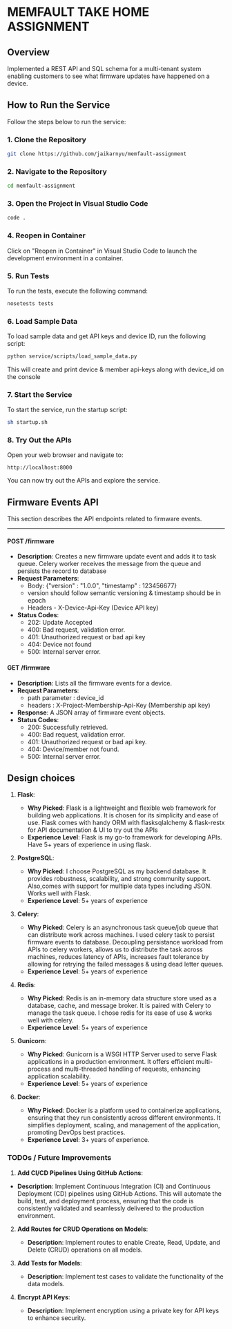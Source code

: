 
# MEMFAULT TAKE HOME ASSIGNMENT 

## Overview

Implemented a REST API and SQL schema for a multi-tenant system enabling customers to see what firmware updates have happened on a device.

## How to Run the Service

Follow the steps below to run the service:

### 1. Clone the Repository

```bash
git clone https://github.com/jaikarnyu/memfault-assignment
```

### 2. Navigate to the Repository

```bash
cd memfault-assignment
```

### 3. Open the Project in Visual Studio Code

```bash
code .
```

### 4. Reopen in Container

Click on "Reopen in Container" in Visual Studio Code to launch the development environment in a container.

### 5. Run Tests

To run the tests, execute the following command:

```bash
nosetests tests
```

### 6. Load Sample Data

To load sample data and get API keys and device ID, run the following script:

```bash
python service/scripts/load_sample_data.py
```

This will create and print device & member api-keys along with device_id on the console

### 7. Start the Service

To start the service, run the startup script:

```bash
sh startup.sh
```

### 8. Try Out the APIs

Open your web browser and navigate to:

```
http://localhost:8000
```

You can now try out the APIs and explore the service.


## Firmware Events API

This section describes the API endpoints related to firmware events.

---

#### POST /firmware

- **Description**: Creates a new firmware update event and adds it to task queue. Celery worker receives the message from the queue and persists the record to database
- **Request Parameters**:
  - Body: {"version" : "1.0.0", "timestamp" : 123456677}
  - version should follow semantic versioning & timestamp should be in epoch
  - Headers - X-Device-Api-Key (Device API key)
- **Status Codes**:
  - 202: Update Accepted
  - 400: Bad request, validation error.
  - 401: Unauthorized request or bad api key
  - 404: Device not found 
  - 500: Internal server error.

#### GET /firmware

- **Description**: Lists all the firmware events for a device.
- **Request Parameters**: 
  - path parameter : device_id
  - headers : X-Project-Membership-Api-Key (Membership api key)
- **Response**: A JSON array of firmware event objects.
- **Status Codes**:
  - 200: Successfully retrieved.
  - 400: Bad request, validation error.
  - 401: Unauthorized request or bad api key.
  - 404: Device/member not found.
  - 500: Internal server error.


## Design choices

1. **Flask**:
   - **Why Picked**: Flask is a lightweight and flexible web framework for building web applications. It is chosen for its simplicity and ease of use. Flask comes with handy ORM with flasksqlalchemy & flask-restx for API documentation & UI to try out the APIs
   - **Experience Level**: Flask is my go-to framework for developing APIs. Have 5+ years of experience in using flask.

2. **PostgreSQL**:
   - **Why Picked**: I choose PostgreSQL as my backend database. It provides robustness, scalability, and strong community support. Also,comes with support for multiple data types including JSON. Works well with Flask.
   - **Experience Level**: 5+ years of experience

3. **Celery**:
   - **Why Picked**: Celery is an asynchronous task queue/job queue that can distribute work across machines. I used celery task to persist firmware events to database. Decoupling persistance workload from APIs to celery workers, allows us to distribute the task across machines, reduces latency of APIs, increases fault tolerance by allowing for retrying the failed messages & using dead letter queues.
   - **Experience Level**: 5+ years of experience
  
4. **Redis**:
   - **Why Picked**: Redis is an in-memory data structure store used as a database, cache, and message broker. It is paired with Celery to manage the task queue. I chose redis for its ease of use & works well with celery.
   - **Experience Level**: 5+ years of experience

5. **Gunicorn**:
   - **Why Picked**: Gunicorn is a WSGI HTTP Server used to serve Flask applications in a production environment. It offers efficient multi-process and multi-threaded handling of requests, enhancing application scalability.
   - **Experience Level**: 5+ years of experience

6. **Docker**:
   - **Why Picked**: Docker is a platform used to containerize applications, ensuring that they run consistently across different environments. It simplifies deployment, scaling, and management of the application, promoting DevOps best practices.
   - **Experience Level**: 3+ years of experience.


### TODOs / Future Improvements

1. **Add CI/CD Pipelines Using GitHub Actions**:
- **Description**: Implement Continuous Integration (CI) and Continuous Deployment (CD) pipelines using GitHub Actions. This will automate the build, test, and deployment process, ensuring that the code is consistently validated and seamlessly delivered to the production environment.


2. **Add Routes for CRUD Operations on Models**:
   - **Description**: Implement routes to enable Create, Read, Update, and Delete (CRUD) operations on all models.

3. **Add Tests for Models**:
   - **Description**: Implement test cases to validate the functionality of the data models.
   
4. **Encrypt API Keys**:
   - **Description**: Implement encryption using a private key for API keys to enhance security.


